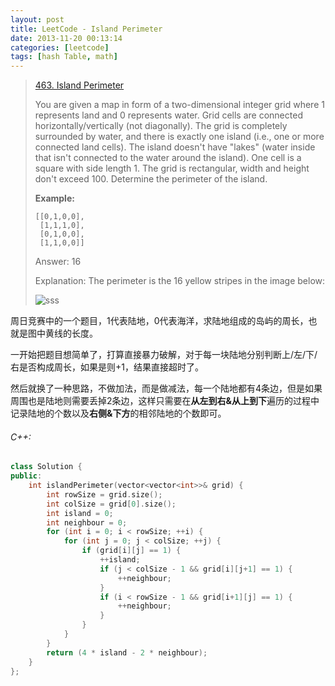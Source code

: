 ```yaml
---
layout: post
title: LeetCode - Island Perimeter
date: 2013-11-20 00:13:14
categories: [leetcode]
tags: [hash Table, math]
---
```


> [463. Island Perimeter](https://leetcode.com/problems/island-perimeter/)
>
> You are given a map in form of a two-dimensional integer grid where 1 represents land and 0 represents water. Grid cells are connected horizontally/vertically (not diagonally). The grid is completely surrounded by water, and there is exactly one island (i.e., one or more connected land cells). The island doesn't have "lakes" (water inside that isn't connected to the water around the island). One cell is a square with side length 1. The grid is rectangular, width and height don't exceed 100. Determine the perimeter of the island.
>
> **Example:**
>
>     [[0,1,0,0],
>      [1,1,1,0],
>      [0,1,0,0],
>      [1,1,0,0]]
>
> Answer: 16
>
> Explanation: The perimeter is the 16 yellow stripes in the image below:
>
> ![sss](/img/posts/20161120_LeetCode_Island_Perimeter_0.png)

周日竞赛中的一个题目，1代表陆地，0代表海洋，求陆地组成的岛屿的周长，也就是图中黄线的长度。

一开始把题目想简单了，打算直接暴力破解，对于每一块陆地分别判断上/左/下/右是否构成周长，如果是则+1，结果直接超时了。

然后就换了一种思路，不做加法，而是做减法，每一个陆地都有4条边，但是如果周围也是陆地则需要丢掉2条边，这样只需要在**从左到右&从上到下**遍历的过程中记录陆地的个数以及**右侧&下方**的相邻陆地的个数即可。
<!--more-->

###### C++:
``` c++
class Solution {
public:
    int islandPerimeter(vector<vector<int>>& grid) {
        int rowSize = grid.size();
        int colSize = grid[0].size();
        int island = 0;
        int neighbour = 0;
        for (int i = 0; i < rowSize; ++i) {
            for (int j = 0; j < colSize; ++j) {
                if (grid[i][j] == 1) {
                    ++island;
                    if (j < colSize - 1 && grid[i][j+1] == 1) {
                        ++neighbour;
                    }
                    if (i < rowSize - 1 && grid[i+1][j] == 1) {
                        ++neighbour;
                    }
                }
            }
        }
        return (4 * island - 2 * neighbour);
    }
};
```